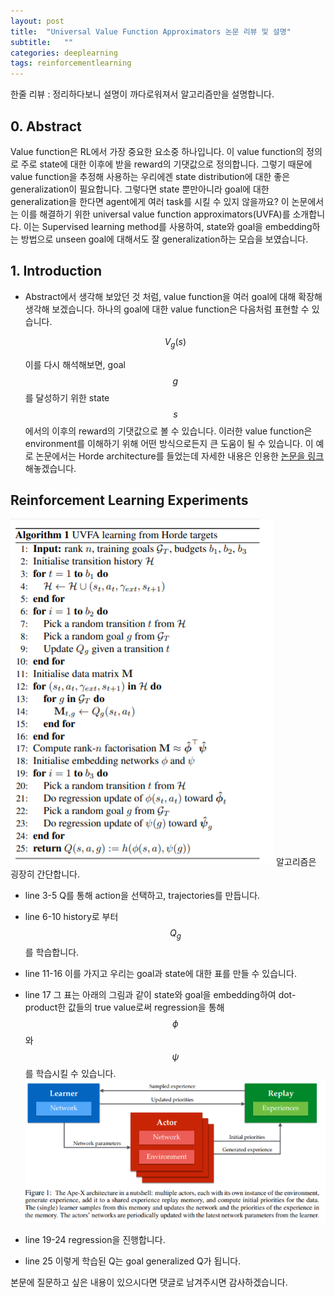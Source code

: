 ```yaml
---
layout: post
title:  "Universal Value Function Approximators 논문 리뷰 및 설명"
subtitle:   ""
categories: deeplearning
tags: reinforcementlearning
---
```

한줄 리뷰 : 정리하다보니 설명이 까다로워져서 알고리즘만을 설명합니다.

## 0. Abstract

Value function은 RL에서 가장 중요한 요소중 하나입니다. 이 value function의 정의로 주로 state에 대한 이후에 받을 reward의 기댓값으로 정의합니다. 그렇기 때문에 value function을 추정해 사용하는 우리에겐 state distribution에 대한 좋은 generalization이 필요합니다. 그렇다면 state 뿐만아니라 goal에 대한 generalization을 한다면 agent에게 여러 task를 시킬 수 있지 않을까요? 이 논문에서는 이를 해결하기 위한 universal value function approximators(UVFA)를 소개합니다. 이는 Supervised learning method를 사용하여, state와 goal을 embedding하는 방법으로 unseen goal에 대해서도 잘 generalization하는 모습을 보였습니다.

## 1. Introduction

- Abstract에서 생각해 보았던 것 처럼, value function을 여러 goal에 대해 확장해 생각해 보겠습니다. 하나의 goal에 대한 value function은 다음처럼 표현할 수 있습니다.

    $$V_g(s)$$

    이를 다시 해석해보면, goal $$ g $$를 달성하기 위한 state $$ s $$에서의 이후의 reward의 기댓값으로 볼 수 있습니다. 이러한 value function은 environment를 이해하기 위해 어떤 방식으로든지 큰 도움이 될 수 있습니다. 이 예로 논문에서는 Horde architecture를 들었는데 자세한 내용은 인용한 [논문을 링크](https://www.cs.swarthmore.edu/~meeden/DevelopmentalRobotics/horde1.pdf)해놓겠습니다. 


## Reinforcement Learning Experiments

![Apex](/assets/img/uvfa_0.PNG)
알고리즘은 굉장히 간단합니다.
- line 3-5 Q를 통해 action을 선택하고, trajectories를 만듭니다.

- line 6-10 history로 부터 $$Q_g$$ 를 학습합니다.

- line 11-16 이를 가지고 우리는 goal과 state에 대한 표를 만들 수 있습니다. 

- line 17 그 표는 아래의 그림과 같이 state와 goal을 embedding하여 dot-product한 값들의 true value로써 regression을 통해 $$\phi$$와 $$\psi$$를 학습시킬 수 있습니다.
![Apex](/assets/img/apex_1.PNG)

- line 19-24 regression을 진행합니다.

- line 25 이렇게 학습된 Q는 goal generalized Q가 됩니다.

본문에 질문하고 싶은 내용이 있으시다면 댓글로 남겨주시면 감사하겠습니다.


